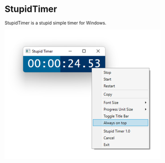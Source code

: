 # StupidTimer

StupidTimer is a stupid simple timer for Windows.

<div align="center">

![](dev/graphics/screenshot.png)

</div>